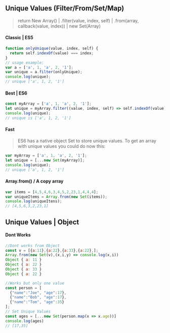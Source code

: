 ## Unique Values (Filter/From/Set/Map)
> return New Array() | .filter(value, index, self) | .from(array, callback(value, index)) | new Set(Array)

#### Classic | ES5
```js
function onlyUnique(value, index, self) {
  return self.indexOf(value) === index;
}
// usage example:
var a = ['a', 1, 'a', 2, '1'];
var unique = a.filter(onlyUnique);
console.log(unique); 
// unique ['a', 1, 2, '1']
```

#### Best | ES6

```js
const myArray = ['a', 1, 'a', 2, '1'];
let unique = myArray.filter((value, index, self) => self.indexOf(value) === index);
console.log(unique); 
// unique is ['a', 1, 2, '1']
```

#### Fast

> ES6 has a native object Set to store unique values. To get an array with unique values you could do now this:

```js
var myArray = ['a', 1, 'a', 2, '1'];
let unique = [...new Set(myArray)];
console.log(unique); 
// unique ['a', 1, 2, '1']
```

#### Array.from() / A copy array

```js
var items = [4,5,4,6,3,4,5,2,23,1,4,4,4];
var uniqueItems = Array.from(new Set(items));
console.log(uniqueItens);
// [4,5,6,3,2,23,1]
```

## Unique Values | Object

#### Dont Works

```js
//Dont works from Object
const v = [{a:11},{a:22},{a:33},{a:22},];
Array.from(new Set(v),(x,i,y) => console.log(x,i))
Object { a: 11 }
Object { a: 22 }
Object { a: 33 }
Object { a: 22 }

//Works but only one value
const person = [ 
  {"name":"Joe", "age":17}, 
  {"name":"Bob", "age":17}, 
  {"name":"Tom", "age":35} 
];
// Set Unique Values
const ages = [...new Set(person.map(x => x.age))]
console.log(ages)
// [17,35]
```
